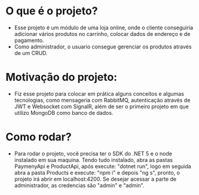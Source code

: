 # O que é o projeto?
- Esse projeto é um módulo de uma loja online, onde o cliente conseguiria adicionar vários produtos no carrinho, colocar dados de endereço e de pagamento.
- Como administrador, o usuario consegue gerenciar os produtos através de um CRUD.

# Motivação do projeto:
- Fiz esse projeto para colocar em prática alguns conceitos e algumas tecnologias, como mensageria com RabbitMQ, autenticação através de JWT e Websocket com SignalR, além de ser o primeiro projeto em que utilizo MongoDB como banco de dados.

# Como rodar?
- Para rodar o projeto, você precisa ter o SDK do .NET 5 e o node instalado em sua maquina. Tendo tudo instalado, abra as pastas PaymenyApi e ProductApi, após execute: "dotnet run", logo em seguida abra a pasta Products e execute: "npm i" e depois "ng s", pronto, o projeto irá abrir em localhost:4200. Se desejar acessar a parte de administrador, as credencias são "admin" e "admin".
